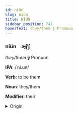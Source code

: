```yaml
---
id: niün
slug: niün
title: NİÜN
sidebar_position: 742
hoverText: they/them § Pronoun
---
```


### niün&emsp;<span kind="abugida">ƨɟɽ̃ʄ</span>

*they/them* **§** Pronoun

**IPA**: /ˈni.un/

**Verb**: to be them

**Noun**: they/them

**Modifier**: their

<details>
    <summary>Origin</summary>
    Wolof ñoom /ɲɔːm/<br/>
    <em>Niger-Congo Language Family</em>
</details>